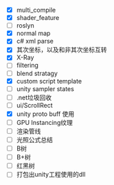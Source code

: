 - [x] multi_compile
- [x] shader_feature
- [ ] roslyn
- [x] normal map
- [x] c# xml parse
- [x] 其次坐标，以及和非其次坐标互转
- [x] X-Ray
- [ ] filtering
- [ ] blend stratagy
- [x] custom script template
- [ ] unity sampler states
- [ ] .net垃圾回收
- [ ] ui/ScrollRect
- [x] unity proto buff 使用
- [ ] GPU Instancing纹理
- [ ] 渲染管线
- [ ] 光照公式总结
- [ ] B树
- [ ] B+树
- [ ] 红黑树
- [ ] 打包出unity工程使用的dll